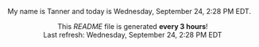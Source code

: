My name is Tanner and today is Wednesday, September 24, 2:28 PM EDT.

<p align="center">This <i>README</i> file is generated <b>every 3 hours</b>!</br>Last refresh: Wednesday, September 24, 2:28 PM EDT<br /></p>
